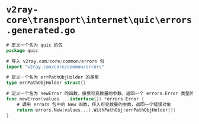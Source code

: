 # `v2ray-core\transport\internet\quic\errors.generated.go`

```go
# 定义一个名为 quic 的包
package quic

# 导入 v2ray.com/core/common/errors 包
import "v2ray.com/core/common/errors"

# 定义一个名为 errPathObjHolder 的类型
type errPathObjHolder struct{}

# 定义一个名为 newError 的函数，接受可变数量的参数，返回一个 errors.Error 类型的指针
func newError(values ...interface{}) *errors.Error {
    # 调用 errors 包中的 New 函数，传入可变数量的参数，返回一个错误对象
    return errors.New(values...).WithPathObj(errPathObjHolder{})
}
```